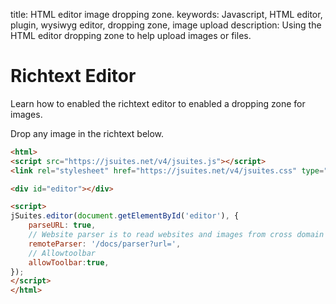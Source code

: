 title: HTML editor image dropping zone.
keywords: Javascript, HTML editor, plugin, wysiwyg editor, dropping zone, image upload
description: Using the HTML editor dropping zone to help upload images or files.

Richtext Editor
===============

Learn how to enabled the richtext editor to enabled a dropping zone for images.

Drop any image in the richtext below.

```html
<html>
<script src="https://jsuites.net/v4/jsuites.js"></script>
<link rel="stylesheet" href="https://jsuites.net/v4/jsuites.css" type="text/css" />

<div id="editor"></div>

<script>
jSuites.editor(document.getElementById('editor'), {
    parseURL: true,
    // Website parser is to read websites and images from cross domain
    remoteParser: '/docs/parser?url=',
    // Allowtoolbar
    allowToolbar:true,
});
</script>
</html>
```
